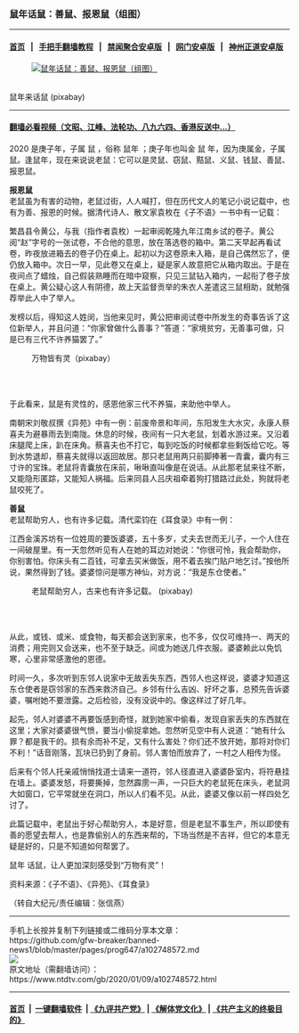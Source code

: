 ### 鼠年话鼠：善鼠、报恩鼠（组图）
------------------------

#### [首页](https://github.com/gfw-breaker/banned-news1/blob/master/README.md) &nbsp;&nbsp;|&nbsp;&nbsp; [手把手翻墙教程](https://github.com/gfw-breaker/guides/wiki) &nbsp;&nbsp;|&nbsp;&nbsp; [禁闻聚合安卓版](https://github.com/gfw-breaker/bn-android) &nbsp;&nbsp;|&nbsp;&nbsp; [网门安卓版](https://github.com/oGate2/oGate) &nbsp;&nbsp;|&nbsp;&nbsp; [神州正道安卓版](https://github.com/SzzdOgate/update) 



<div><div class="featured_image">
 <a href="https://i.ntdtv.com/assets/uploads/2020/01/2020-01-09_104147.jpg" target="_blank">
  <figure>
   <img alt="鼠年话鼠：善鼠、报恩鼠（组图）" src="https://i.ntdtv.com/assets/uploads/2020/01/2020-01-09_104147-759x450.jpg"/>
  </figure><br/>
 </a>
 <span class="caption">
  鼠年来话鼠 (pixabay)
 </span>
</div>
</div><hr/>

#### [翻墙必看视频（文昭、江峰、法轮功、八九六四、香港反送中...）](http://167.172.214.107/home.html)

<div><div class="post_content" itemprop="articleBody">
 <p>
  <ok href="https://www.ntdtv.com/gb/2020.htm">
   2020
  </ok>
  是庚子年，子属
  <ok href="https://www.ntdtv.com/gb/鼠.htm">
   鼠
  </ok>
  ，俗称
  <ok href="https://www.ntdtv.com/gb/鼠年.htm">
   鼠年
  </ok>
  ；庚子年也叫金
  <ok href="https://www.ntdtv.com/gb/鼠.htm">
   鼠
  </ok>
  年，因为庚属金，子属鼠。逢鼠年，现在来说说老鼠：它可以是灵鼠、窃鼠、黠鼠、义鼠、钱鼠、善鼠、报恩鼠。
 </p>
 <p>
  <strong>
   报恩鼠
  </strong>
  <br/>
  老鼠虽为有害的动物，老鼠过街，人人喊打，但在历代文人的笔记小说记载中，也有为善、报恩的时候。据清代诗人、散文家袁枚在《子不语》一书中有一记载：
 </p>
 <p>
  繁昌县令黄公，与我（指作者袁枚）一起审阅乾隆九年江南乡试的卷子。黄公阅“赵”字号的一张试卷，不合他的意思，放在落选卷的箱中。第二天早起再看试卷，昨夜放进箱去的卷子仍在桌上。起初以为这卷原未入箱，是自己偶然忘了，便仍放入箱中。次日一早，见此卷又在桌上，疑是家人故意把它从箱内取出。于是在夜间点了蜡烛，自己假装熟睡而在暗中窥察，只见三鼠钻入箱内，一起衔了卷子放在桌上。黄公疑心这人有阴德，故上天监督贡举的朱衣人差遣这三鼠相助，就勉强荐举此人中了举人。
 </p>
 <p>
  发榜以后，得知这人姓闵，当他来见时，黄公把审阅试卷中所发生的奇事告诉了这位新举人，并且问道：“你家曾做什么善事？”答道：“家境贫穷，无善事可做，只是已有三代不许养猫罢了。”
 </p>
 <figure class="wp-caption alignnone" id="attachment_102748595" style="width: 600px">
  <img alt="" class="size-medium wp-image-102748595" src="https://i.ntdtv.com/assets/uploads/2020/01/2020-01-09_103532-600x396.jpg">
   <br/><figcaption class="wp-caption-text">
    万物皆有灵（pixabay）
   </figcaption><br/>
  </img>
 </figure><br/>
 <p>
  于此看来，鼠是有灵性的，感恩他家三代不养猫，来助他中举人。
 </p>
 <p>
  南朝宋刘敬叔撰《异苑》中有一例：前废帝景和年间，东阳发生大水灾，永康人蔡喜夫为避暴雨去到南陇。休息的时候，夜间有一只大老鼠，划着水游过来。又沿着床腿爬上床，趴在床角。蔡喜夫也不打它，每到吃饭的时候都拿些剩饭给它吃。等到水势退却，蔡喜夫就得以返回故居。那只老鼠用两只前脚捧著一青囊，囊内有三寸许的宝珠。老鼠将青囊放在床前，啾啾直叫像是在说话。从此那老鼠来往不断，又能隐形匿踪，又能知人祸福。后来同县人吕庆祖牵着狗打猎路过此处，狗就将老鼠咬死了。
 </p>
 <p>
  <strong>
   善鼠
  </strong>
  <br/>
  老鼠帮助穷人，也有许多记载。清代栾钧在《耳食录》中有一例：
 </p>
 <p>
  江西金溪苏坊有一位姓周的要饭婆婆，五十多岁，丈夫去世而无儿子，一个人住在一间破屋里。有一天忽然听见有人在她的耳边对她说：“你很可怜，我会帮助你，你别害怕。你床头有二百钱，可拿去买米做饭，用不着去挨门贴户地乞讨。”按他所说，果然得到了钱。婆婆惊问是哪方神仙，对方说：“我是东仓使者。”
 </p>
 <figure class="wp-caption alignnone" id="attachment_102748593" style="width: 600px">
  <img alt="" class="size-medium wp-image-102748593" src="https://i.ntdtv.com/assets/uploads/2020/01/2020-01-09_103329-600x470.jpg">
   <br/><figcaption class="wp-caption-text">
    老鼠帮助穷人，古来也有许多记载。 (pixabay)
   </figcaption><br/>
  </img>
 </figure><br/>
 <p>
  从此，或钱、或米、或食物，每天都会送到家来，也不多，仅仅可维持一、两天的消费；用完则又会送来，也不至于缺乏。间或为她送几件衣服。婆婆赖此以免饥寒，心里非常感激他的恩德。
 </p>
 <p>
  时间一久，多次听到东邻人说家中无故丢失东西，西邻人也这样说，婆婆才知道这东仓使者是窃邻家的东西来救济自己。乡邻有什么吉凶、好坏之事，总预先告诉婆婆，嘱咐她不要泄露。之后检验，没有没说中的。像这样过了好几年。
 </p>
 <p>
  起先，邻人对婆婆不再要饭感到奇怪，就到她家中偷看，发现自家丢失的东西就在这里；大家对婆婆很气愤，要当小偷捉拿她。忽然听见空中有人说道：“她有什么罪？都是我干的。损有余而补不足，又有什么害处？你们还不放开她，那将对你们不利！”话音刚落，瓦块已扔到了身前。邻人害怕而放弃了，一村之人相传为怪。
 </p>
 <p>
  后来有个邻人托亲戚悄悄找道士请来一道符，邻人径直进入婆婆卧室内，将符悬挂在墙上。婆婆发怒，将要撕掉，忽然霹雳一声，一只巨大的老鼠死在床头，老鼠洞大如窗口，它平常就坐在洞口，所以人们看不见。从此，婆婆又像以前一样四处乞讨了。
 </p>
 <p>
  此篇记载中，老鼠出于好心帮助穷人，本是好意，但是老鼠不事生产，所以即使有善的愿望去帮人，也是靠偷别人的东西来帮的，下场当然是不吉祥，但它的本意无疑是好的，只是不知道如何帮罢了。
 </p>
 <p>
  <ok href="https://www.ntdtv.com/gb/鼠年.htm">
   鼠年
  </ok>
  话鼠，让人更加深刻感受到“万物有灵”！
 </p>
 <p>
  资料来源：《子不语》、《异苑》、《耳食录》
 </p>
 <p>
  （转自大纪元/责任编辑：张信燕）
 </p>
 <div class="single_ad">
 </div>
</div>
</div>
<hr/>
手机上长按并复制下列链接或二维码分享本文章：<br/>
https://github.com/gfw-breaker/banned-news1/blob/master/pages/prog647/a102748572.md <br/>
<a href='https://github.com/gfw-breaker/banned-news1/blob/master/pages/prog647/a102748572.md'><img src='https://github.com/gfw-breaker/banned-news1/blob/master/pages/prog647/a102748572.md.png'/></a> <br/>
原文地址（需翻墙访问）：https://www.ntdtv.com/gb/2020/01/09/a102748572.html


------------------------
#### [首页](https://github.com/gfw-breaker/banned-news1/blob/master/README.md) &nbsp;|&nbsp; [一键翻墙软件](https://github.com/gfw-breaker/nogfw/blob/master/README.md) &nbsp;| [《九评共产党》](https://github.com/gfw-breaker/9ping.md/blob/master/README.md#九评之一评共产党是什么) | [《解体党文化》](https://github.com/gfw-breaker/jtdwh.md/blob/master/README.md) | [《共产主义的终极目的》](https://github.com/gfw-breaker/gczydzjmd.md/blob/master/README.md)


<img src='http://gfw-breaker.win/banned-news/pages/prog647/a102748572.md' width='0px' height='0px'/>